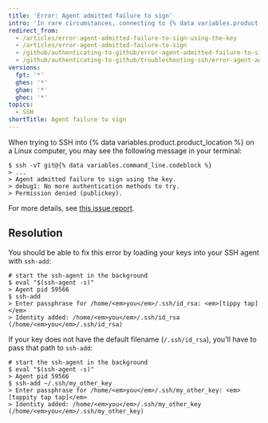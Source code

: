 ```yaml
---
title: 'Error: Agent admitted failure to sign'
intro: 'In rare circumstances, connecting to {% data variables.product.product_name %} via SSH on Linux produces the error `"Agent admitted failure to sign using the key"`. Follow these steps to resolve the problem.'
redirect_from:
  - /articles/error-agent-admitted-failure-to-sign-using-the-key
  - /articles/error-agent-admitted-failure-to-sign
  - /github/authenticating-to-github/error-agent-admitted-failure-to-sign
  - /github/authenticating-to-github/troubleshooting-ssh/error-agent-admitted-failure-to-sign
versions:
  fpt: '*'
  ghes: '*'
  ghae: '*'
  ghec: '*'
topics:
  - SSH
shortTitle: Agent failure to sign
---
```

When trying to SSH into {% data variables.product.product_location %} on a Linux computer, you may see the following message in your terminal:

```shell
$ ssh -vT git@{% data variables.command_line.codeblock %}
> ...
> Agent admitted failure to sign using the key.
> debug1: No more authentication methods to try.
> Permission denied (publickey).
```

For more details, see <a href="https://bugs.launchpad.net/ubuntu/+source/gnome-keyring/+bug/201786" data-proofer-ignore>this issue report</a>.

## Resolution

You should be able to fix this error by loading your keys into your SSH agent with `ssh-add`:

```shell
# start the ssh-agent in the background
$ eval "$(ssh-agent -s)"
> Agent pid 59566
$ ssh-add
> Enter passphrase for /home/<em>you</em>/.ssh/id_rsa: <em>[tippy tap]</em>
> Identity added: /home/<em>you</em>/.ssh/id_rsa (/home/<em>you</em>/.ssh/id_rsa)
```

If your key does not have the default filename (`/.ssh/id_rsa`), you'll have to pass that path to `ssh-add`:

```shell
# start the ssh-agent in the background
$ eval "$(ssh-agent -s)"
> Agent pid 59566
$ ssh-add ~/.ssh/my_other_key
> Enter passphrase for /home/<em>you</em>/.ssh/my_other_key: <em>[tappity tap tap]</em>
> Identity added: /home/<em>you</em>/.ssh/my_other_key (/home/<em>you</em>/.ssh/my_other_key)
```
